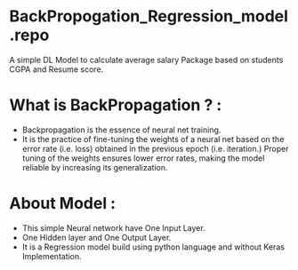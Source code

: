 # BackPropogation_Regression_model.repo
A simple DL Model to calculate average salary Package based on students CGPA and Resume score.
# What is BackPropagation ? :
- Backpropagation is the essence of neural net training.
- It is the practice of fine-tuning the weights of a neural net based on the error rate (i.e. loss) obtained in the previous epoch (i.e. iteration.) Proper tuning of the weights ensures lower error rates, making the model reliable by increasing its generalization.
# About Model :
- This simple Neural network have One Input Layer.
- One Hidden layer and One Output Layer.
- It is a Regression model build using python language and without Keras Implementation.
